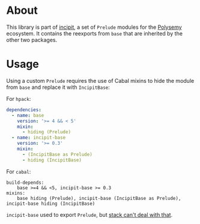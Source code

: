 # About

This library is part of [incipit], a set of `Prelude` modules for the [Polysemy] ecosystem.
It contains the reexports from `base` that are inherited by the other two packages.

# Usage

Using a custom `Prelude` requires the use of Cabal mixins to hide the module from `base` and replace it with
`IncipitBase`:

For `hpack`:
```yaml
dependencies:
  - name: base
    version: '>= 4 && < 5'
    mixin:
      - hiding (Prelude)
  - name: incipit-base
    version: '>= 0.3'
    mixin:
      - (IncipitBase as Prelude)
      - hiding (IncipitBase)
```

For `cabal`:
```cabal
build-depends:
    base >=4 && <5, incipit-base >= 0.3
mixins:
    base hiding (Prelude), incipit-base (IncipitBase as Prelude), incipit-base hiding (IncipitBase)
```

`incipit-base` used to export `Prelude`, but
[stack can't deal with that](https://github.com/commercialhaskell/stack/issues/5414).

[incipit]: https://hackage.haskell.org/package/incipit
[Polysemy]: https://hackage.haskell.org/package/polysemy
